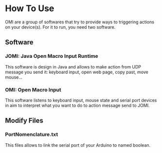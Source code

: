 # How To Use
OMI are a group of softwares that try to provide ways to triggering actions on your device(s).
For it to run, you need two software.

## Software
### JOMI: Java Open Macro Input Runtime
This software is design in Java and allows to make action from UDP message you send it: keyboard input, open web page, copy past, move mouse...
### OMI: Open Macro Input 
This software listens to keyboard input, mouse state and serial port devices in aim to interpret what you want to do to action message send to JOMI.

## Modify Files

### PortNomenclature.txt
This files allows to link the serial port of your Arduino to named boolean.

